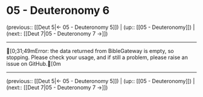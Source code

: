# 05 - Deuteronomy 6

(previous:: [[Deut 5|← 05 - Deuteronomy 5]]) | (up:: [[05 - Deuteronomy]]) | (next:: [[Deut 7|05 - Deuteronomy 7 →]])

***
[0;31;49mError: the data returned from BibleGateway is empty, so stopping. Please check your usage, and if still a problem, please raise an issue on GitHub.[0m

***

(previous:: [[Deut 5|← 05 - Deuteronomy 5]]) | (up:: [[05 - Deuteronomy]]) | (next:: [[Deut 7|05 - Deuteronomy 7 →]])
